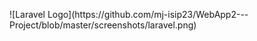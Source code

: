 <p style="align: center;"> ![Laravel Logo](https://github.com/mj-isip23/WebApp2---Project/blob/master/screenshots/laravel.png)</p>
